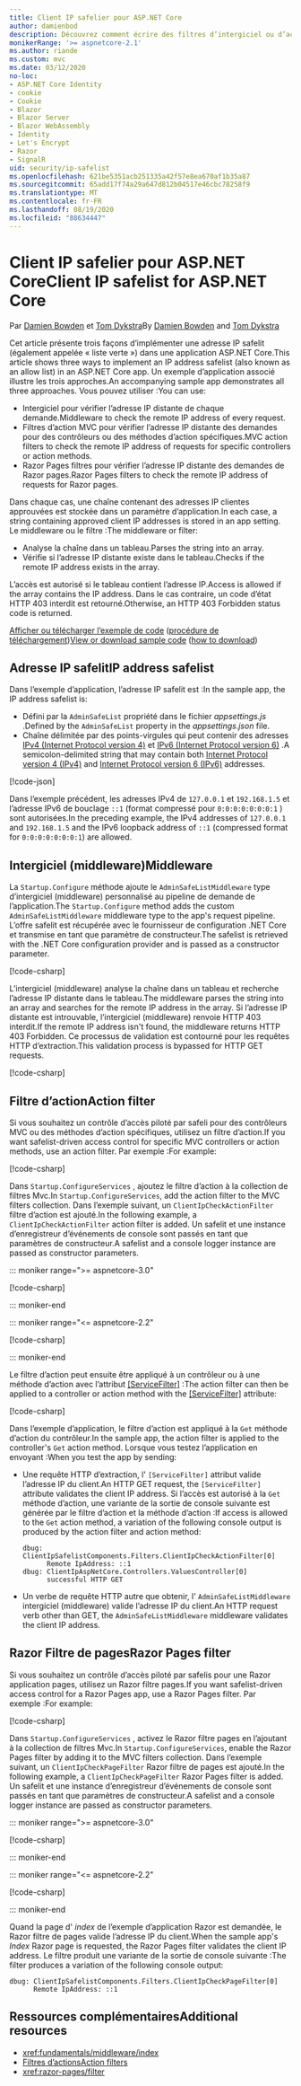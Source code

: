 ```yaml
---
title: Client IP safelier pour ASP.NET Core
author: damienbod
description: Découvrez comment écrire des filtres d’intergiciel ou d’action pour valider des adresses IP distantes par rapport à une liste d’adresses IP approuvées.
monikerRange: '>= aspnetcore-2.1'
ms.author: riande
ms.custom: mvc
ms.date: 03/12/2020
no-loc:
- ASP.NET Core Identity
- cookie
- Cookie
- Blazor
- Blazor Server
- Blazor WebAssembly
- Identity
- Let's Encrypt
- Razor
- SignalR
uid: security/ip-safelist
ms.openlocfilehash: 621be5351acb251335a42f57e8ea670af1b35a87
ms.sourcegitcommit: 65add17f74a29a647d812b04517e46cbc78258f9
ms.translationtype: MT
ms.contentlocale: fr-FR
ms.lasthandoff: 08/19/2020
ms.locfileid: "88634447"
---
```

# <a name="client-ip-safelist-for-aspnet-core"></a><span data-ttu-id="2976f-103">Client IP safelier pour ASP.NET Core</span><span class="sxs-lookup"><span data-stu-id="2976f-103">Client IP safelist for ASP.NET Core</span></span>

<span data-ttu-id="2976f-104">Par [Damien Bowden](https://twitter.com/damien_bod) et [Tom Dykstra](https://github.com/tdykstra)</span><span class="sxs-lookup"><span data-stu-id="2976f-104">By [Damien Bowden](https://twitter.com/damien_bod) and [Tom Dykstra](https://github.com/tdykstra)</span></span>
 
<span data-ttu-id="2976f-105">Cet article présente trois façons d’implémenter une adresse IP safelit (également appelée « liste verte ») dans une application ASP.NET Core.</span><span class="sxs-lookup"><span data-stu-id="2976f-105">This article shows three ways to implement an IP address safelist (also known as an allow list) in an ASP.NET Core app.</span></span> <span data-ttu-id="2976f-106">Un exemple d’application associé illustre les trois approches.</span><span class="sxs-lookup"><span data-stu-id="2976f-106">An accompanying sample app demonstrates all three approaches.</span></span> <span data-ttu-id="2976f-107">Vous pouvez utiliser :</span><span class="sxs-lookup"><span data-stu-id="2976f-107">You can use:</span></span>

* <span data-ttu-id="2976f-108">Intergiciel pour vérifier l’adresse IP distante de chaque demande.</span><span class="sxs-lookup"><span data-stu-id="2976f-108">Middleware to check the remote IP address of every request.</span></span>
* <span data-ttu-id="2976f-109">Filtres d’action MVC pour vérifier l’adresse IP distante des demandes pour des contrôleurs ou des méthodes d’action spécifiques.</span><span class="sxs-lookup"><span data-stu-id="2976f-109">MVC action filters to check the remote IP address of requests for specific controllers or action methods.</span></span>
* <span data-ttu-id="2976f-110">Razor Pages filtres pour vérifier l’adresse IP distante des demandes de Razor pages.</span><span class="sxs-lookup"><span data-stu-id="2976f-110">Razor Pages filters to check the remote IP address of requests for Razor pages.</span></span>

<span data-ttu-id="2976f-111">Dans chaque cas, une chaîne contenant des adresses IP clientes approuvées est stockée dans un paramètre d’application.</span><span class="sxs-lookup"><span data-stu-id="2976f-111">In each case, a string containing approved client IP addresses is stored in an app setting.</span></span> <span data-ttu-id="2976f-112">Le middleware ou le filtre :</span><span class="sxs-lookup"><span data-stu-id="2976f-112">The middleware or filter:</span></span>

* <span data-ttu-id="2976f-113">Analyse la chaîne dans un tableau.</span><span class="sxs-lookup"><span data-stu-id="2976f-113">Parses the string into an array.</span></span> 
* <span data-ttu-id="2976f-114">Vérifie si l’adresse IP distante existe dans le tableau.</span><span class="sxs-lookup"><span data-stu-id="2976f-114">Checks if the remote IP address exists in the array.</span></span>

<span data-ttu-id="2976f-115">L’accès est autorisé si le tableau contient l’adresse IP.</span><span class="sxs-lookup"><span data-stu-id="2976f-115">Access is allowed if the array contains the IP address.</span></span> <span data-ttu-id="2976f-116">Dans le cas contraire, un code d’état HTTP 403 interdit est retourné.</span><span class="sxs-lookup"><span data-stu-id="2976f-116">Otherwise, an HTTP 403 Forbidden status code is returned.</span></span>

<span data-ttu-id="2976f-117">[Afficher ou télécharger l’exemple de code](https://github.com/dotnet/AspNetCore.Docs/tree/master/aspnetcore/security/ip-safelist/samples) ([procédure de téléchargement](xref:index#how-to-download-a-sample))</span><span class="sxs-lookup"><span data-stu-id="2976f-117">[View or download sample code](https://github.com/dotnet/AspNetCore.Docs/tree/master/aspnetcore/security/ip-safelist/samples) ([how to download](xref:index#how-to-download-a-sample))</span></span>

## <a name="ip-address-safelist"></a><span data-ttu-id="2976f-118">Adresse IP safelit</span><span class="sxs-lookup"><span data-stu-id="2976f-118">IP address safelist</span></span>

<span data-ttu-id="2976f-119">Dans l’exemple d’application, l’adresse IP safelit est :</span><span class="sxs-lookup"><span data-stu-id="2976f-119">In the sample app, the IP address safelist is:</span></span>

* <span data-ttu-id="2976f-120">Défini par la `AdminSafeList` propriété dans le fichier *appsettings.js* .</span><span class="sxs-lookup"><span data-stu-id="2976f-120">Defined by the `AdminSafeList` property in the *appsettings.json* file.</span></span>
* <span data-ttu-id="2976f-121">Chaîne délimitée par des points-virgules qui peut contenir des adresses [IPv4 (Internet Protocol version 4)](https://wikipedia.org/wiki/IPv4) et [IPv6 (Internet Protocol version 6)](https://wikipedia.org/wiki/IPv6) .</span><span class="sxs-lookup"><span data-stu-id="2976f-121">A semicolon-delimited string that may contain both [Internet Protocol version 4 (IPv4)](https://wikipedia.org/wiki/IPv4) and [Internet Protocol version 6 (IPv6)](https://wikipedia.org/wiki/IPv6) addresses.</span></span>

[!code-json[](ip-safelist/samples/3.x/ClientIpAspNetCore/appsettings.json?range=1-3&highlight=2)]

<span data-ttu-id="2976f-122">Dans l’exemple précédent, les adresses IPv4 de `127.0.0.1` et `192.168.1.5` et l’adresse IPv6 de bouclage `::1` (format compressé pour `0:0:0:0:0:0:0:1` ) sont autorisées.</span><span class="sxs-lookup"><span data-stu-id="2976f-122">In the preceding example, the IPv4 addresses of `127.0.0.1` and `192.168.1.5` and the IPv6 loopback address of `::1` (compressed format for `0:0:0:0:0:0:0:1`) are allowed.</span></span>

## <a name="middleware"></a><span data-ttu-id="2976f-123">Intergiciel (middleware)</span><span class="sxs-lookup"><span data-stu-id="2976f-123">Middleware</span></span>

<span data-ttu-id="2976f-124">La `Startup.Configure` méthode ajoute le `AdminSafeListMiddleware` type d’intergiciel (middleware) personnalisé au pipeline de demande de l’application.</span><span class="sxs-lookup"><span data-stu-id="2976f-124">The `Startup.Configure` method adds the custom `AdminSafeListMiddleware` middleware type to the app's request pipeline.</span></span> <span data-ttu-id="2976f-125">L’offre safelit est récupérée avec le fournisseur de configuration .NET Core et transmise en tant que paramètre de constructeur.</span><span class="sxs-lookup"><span data-stu-id="2976f-125">The safelist is retrieved with the .NET Core configuration provider and is passed as a constructor parameter.</span></span>

[!code-csharp[](ip-safelist/samples/3.x/ClientIpAspNetCore/Startup.cs?name=snippet_ConfigureAddMiddleware)]

<span data-ttu-id="2976f-126">L’intergiciel (middleware) analyse la chaîne dans un tableau et recherche l’adresse IP distante dans le tableau.</span><span class="sxs-lookup"><span data-stu-id="2976f-126">The middleware parses the string into an array and searches for the remote IP address in the array.</span></span> <span data-ttu-id="2976f-127">Si l’adresse IP distante est introuvable, l’intergiciel (middleware) renvoie HTTP 403 interdit.</span><span class="sxs-lookup"><span data-stu-id="2976f-127">If the remote IP address isn't found, the middleware returns HTTP 403 Forbidden.</span></span> <span data-ttu-id="2976f-128">Ce processus de validation est contourné pour les requêtes HTTP d’extraction.</span><span class="sxs-lookup"><span data-stu-id="2976f-128">This validation process is bypassed for HTTP GET requests.</span></span>

[!code-csharp[](ip-safelist/samples/Shared/ClientIpSafelistComponents/Middlewares/AdminSafeListMiddleware.cs?name=snippet_ClassOnly)]

## <a name="action-filter"></a><span data-ttu-id="2976f-129">Filtre d’action</span><span class="sxs-lookup"><span data-stu-id="2976f-129">Action filter</span></span>

<span data-ttu-id="2976f-130">Si vous souhaitez un contrôle d’accès piloté par safeli pour des contrôleurs MVC ou des méthodes d’action spécifiques, utilisez un filtre d’action.</span><span class="sxs-lookup"><span data-stu-id="2976f-130">If you want safelist-driven access control for specific MVC controllers or action methods, use an action filter.</span></span> <span data-ttu-id="2976f-131">Par exemple :</span><span class="sxs-lookup"><span data-stu-id="2976f-131">For example:</span></span>

[!code-csharp[](ip-safelist/samples/Shared/ClientIpSafelistComponents/Filters/ClientIpCheckActionFilter.cs?name=snippet_ClassOnly)]

<span data-ttu-id="2976f-132">Dans `Startup.ConfigureServices` , ajoutez le filtre d’action à la collection de filtres Mvc.</span><span class="sxs-lookup"><span data-stu-id="2976f-132">In `Startup.ConfigureServices`, add the action filter to the MVC filters collection.</span></span> <span data-ttu-id="2976f-133">Dans l’exemple suivant, un `ClientIpCheckActionFilter` filtre d’action est ajouté.</span><span class="sxs-lookup"><span data-stu-id="2976f-133">In the following example, a `ClientIpCheckActionFilter` action filter is added.</span></span> <span data-ttu-id="2976f-134">Un safelit et une instance d’enregistreur d’événements de console sont passés en tant que paramètres de constructeur.</span><span class="sxs-lookup"><span data-stu-id="2976f-134">A safelist and a console logger instance are passed as constructor parameters.</span></span>

::: moniker range=">= aspnetcore-3.0"

[!code-csharp[](ip-safelist/samples/3.x/ClientIpAspNetCore/Startup.cs?name=snippet_ConfigureServicesActionFilter)]

::: moniker-end

::: moniker range="<= aspnetcore-2.2"

[!code-csharp[](ip-safelist/samples/2.x/ClientIpAspNetCore/Startup.cs?name=snippet_ConfigureServicesActionFilter)]

::: moniker-end

<span data-ttu-id="2976f-135">Le filtre d’action peut ensuite être appliqué à un contrôleur ou à une méthode d’action avec l’attribut [[ServiceFilter]](xref:Microsoft.AspNetCore.Mvc.ServiceFilterAttribute) :</span><span class="sxs-lookup"><span data-stu-id="2976f-135">The action filter can then be applied to a controller or action method with the [[ServiceFilter]](xref:Microsoft.AspNetCore.Mvc.ServiceFilterAttribute) attribute:</span></span>

[!code-csharp[](ip-safelist/samples/3.x/ClientIpAspNetCore/Controllers/ValuesController.cs?name=snippet_ActionFilter&highlight=1)]

<span data-ttu-id="2976f-136">Dans l’exemple d’application, le filtre d’action est appliqué à la `Get` méthode d’action du contrôleur.</span><span class="sxs-lookup"><span data-stu-id="2976f-136">In the sample app, the action filter is applied to the controller's `Get` action method.</span></span> <span data-ttu-id="2976f-137">Lorsque vous testez l’application en envoyant :</span><span class="sxs-lookup"><span data-stu-id="2976f-137">When you test the app by sending:</span></span>

* <span data-ttu-id="2976f-138">Une requête HTTP d’extraction, l' `[ServiceFilter]` attribut valide l’adresse IP du client.</span><span class="sxs-lookup"><span data-stu-id="2976f-138">An HTTP GET request, the `[ServiceFilter]` attribute validates the client IP address.</span></span> <span data-ttu-id="2976f-139">Si l’accès est autorisé à la `Get` méthode d’action, une variante de la sortie de console suivante est générée par le filtre d’action et la méthode d’action :</span><span class="sxs-lookup"><span data-stu-id="2976f-139">If access is allowed to the `Get` action method, a variation of the following console output is produced by the action filter and action method:</span></span>

    ```
    dbug: ClientIpSafelistComponents.Filters.ClientIpCheckActionFilter[0]
          Remote IpAddress: ::1
    dbug: ClientIpAspNetCore.Controllers.ValuesController[0]
          successful HTTP GET    
    ```

* <span data-ttu-id="2976f-140">Un verbe de requête HTTP autre que obtenir, l' `AdminSafeListMiddleware` intergiciel (middleware) valide l’adresse IP du client.</span><span class="sxs-lookup"><span data-stu-id="2976f-140">An HTTP request verb other than GET, the `AdminSafeListMiddleware` middleware validates the client IP address.</span></span>

## <a name="no-locrazor-pages-filter"></a><span data-ttu-id="2976f-141">Razor Filtre de pages</span><span class="sxs-lookup"><span data-stu-id="2976f-141">Razor Pages filter</span></span>

<span data-ttu-id="2976f-142">Si vous souhaitez un contrôle d’accès piloté par safelis pour une Razor application pages, utilisez un Razor filtre pages.</span><span class="sxs-lookup"><span data-stu-id="2976f-142">If you want safelist-driven access control for a Razor Pages app, use a Razor Pages filter.</span></span> <span data-ttu-id="2976f-143">Par exemple :</span><span class="sxs-lookup"><span data-stu-id="2976f-143">For example:</span></span>

[!code-csharp[](ip-safelist/samples/Shared/ClientIpSafelistComponents/Filters/ClientIpCheckPageFilter.cs?name=snippet_ClassOnly)]

<span data-ttu-id="2976f-144">Dans `Startup.ConfigureServices` , activez le Razor filtre pages en l’ajoutant à la collection de filtres Mvc.</span><span class="sxs-lookup"><span data-stu-id="2976f-144">In `Startup.ConfigureServices`, enable the Razor Pages filter by adding it to the MVC filters collection.</span></span> <span data-ttu-id="2976f-145">Dans l’exemple suivant, un `ClientIpCheckPageFilter` Razor filtre de pages est ajouté.</span><span class="sxs-lookup"><span data-stu-id="2976f-145">In the following example, a `ClientIpCheckPageFilter` Razor Pages filter is added.</span></span> <span data-ttu-id="2976f-146">Un safelit et une instance d’enregistreur d’événements de console sont passés en tant que paramètres de constructeur.</span><span class="sxs-lookup"><span data-stu-id="2976f-146">A safelist and a console logger instance are passed as constructor parameters.</span></span>

::: moniker range=">= aspnetcore-3.0"

[!code-csharp[](ip-safelist/samples/3.x/ClientIpAspNetCore/Startup.cs?name=snippet_ConfigureServicesPageFilter)]

::: moniker-end

::: moniker range="<= aspnetcore-2.2"

[!code-csharp[](ip-safelist/samples/2.x/ClientIpAspNetCore/Startup.cs?name=snippet_ConfigureServicesPageFilter)]

::: moniker-end

<span data-ttu-id="2976f-147">Quand la page d' *index* de l’exemple d’application Razor est demandée, le Razor filtre de pages valide l’adresse IP du client.</span><span class="sxs-lookup"><span data-stu-id="2976f-147">When the sample app's *Index* Razor page is requested, the Razor Pages filter validates the client IP address.</span></span> <span data-ttu-id="2976f-148">Le filtre produit une variante de la sortie de console suivante :</span><span class="sxs-lookup"><span data-stu-id="2976f-148">The filter produces a variation of the following console output:</span></span>

```
dbug: ClientIpSafelistComponents.Filters.ClientIpCheckPageFilter[0]
      Remote IpAddress: ::1
```

## <a name="additional-resources"></a><span data-ttu-id="2976f-149">Ressources complémentaires</span><span class="sxs-lookup"><span data-stu-id="2976f-149">Additional resources</span></span>

* <xref:fundamentals/middleware/index>
* [<span data-ttu-id="2976f-150">Filtres d’actions</span><span class="sxs-lookup"><span data-stu-id="2976f-150">Action filters</span></span>](xref:mvc/controllers/filters#action-filters)
* <xref:razor-pages/filter>
